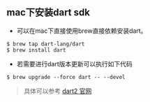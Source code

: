 ## mac下安装dart sdk
- 可以在mac下直接使用brew直接依赖安装dart。


```
$ brew tap dart-lang/dart
$ brew install dart
```
- 若需要进行dart版本更新可以执行如下代码


```
$ brew upgrade --force dart -- --devel
```


> 具体可以参考 [dart2 官网](https://dart.dev/dart-2#migration)